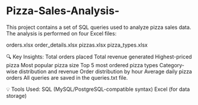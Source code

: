 # Pizza-Sales-Analysis-
This project contains a set of SQL queries used to analyze pizza sales data. The analysis is performed on four Excel files:

orders.xlsx
order_details.xlsx
pizzas.xlsx
pizza_types.xlsx

🔍 Key Insights:
Total orders placed
Total revenue generated
Highest-priced pizza
Most popular pizza size
Top 5 most ordered pizza types
Category-wise distribution and revenue
Order distribution by hour
Average daily pizza orders
All queries are saved in the queries.txt file.

💡 Tools Used:
SQL (MySQL/PostgreSQL-compatible syntax)
Excel (for data storage)
